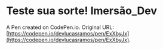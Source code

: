 # Teste sua sorte! Imersão_Dev

A Pen created on CodePen.io. Original URL: [https://codepen.io/devlucasramos/pen/ExXbyJx](https://codepen.io/devlucasramos/pen/ExXbyJx).


